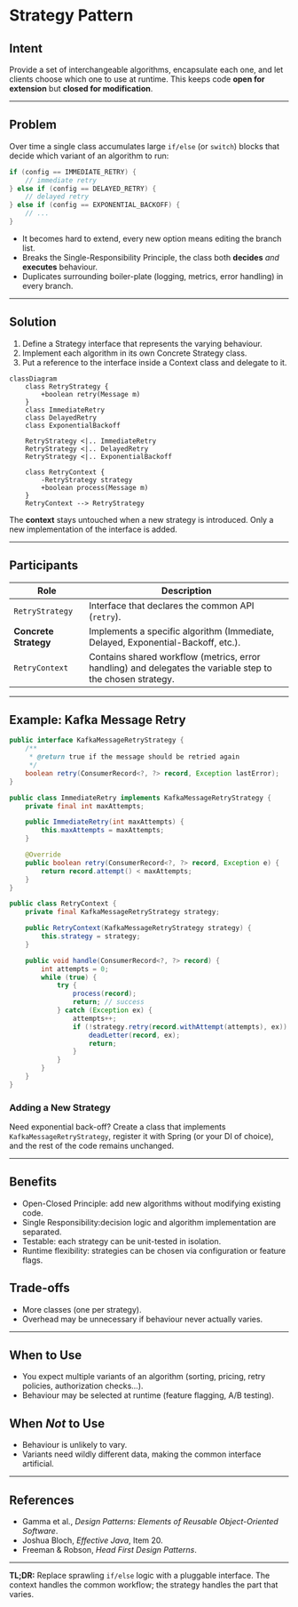 # Strategy Pattern

## Intent
Provide a set of interchangeable algorithms, encapsulate each one, and let clients choose which one to use at runtime.  This keeps code **open for extension** but **closed for modification**.

---

## Problem
Over time a single class accumulates large `if/else` (or `switch`) blocks that decide which variant of an algorithm to run:

```java
if (config == IMMEDIATE_RETRY) {
    // immediate retry
} else if (config == DELAYED_RETRY) {
    // delayed retry
} else if (config == EXPONENTIAL_BACKOFF) {
    // ...
}
```

* It becomes hard to extend, every new option means editing the branch list.
* Breaks the Single-Responsibility Principle, the class both **decides** *and* **executes** behaviour.
* Duplicates surrounding boiler-plate (logging, metrics, error handling) in every branch.

---

## Solution
1. Define a Strategy interface that represents the varying behaviour.
2. Implement each algorithm in its own Concrete Strategy class.
3. Put a reference to the interface inside a Context class and delegate to it.

```mermaid
classDiagram
    class RetryStrategy {
        +boolean retry(Message m)
    }
    class ImmediateRetry
    class DelayedRetry
    class ExponentialBackoff

    RetryStrategy <|.. ImmediateRetry
    RetryStrategy <|.. DelayedRetry
    RetryStrategy <|.. ExponentialBackoff

    class RetryContext {
        -RetryStrategy strategy
        +boolean process(Message m)
    }
    RetryContext --> RetryStrategy
```

The **context** stays untouched when a new strategy is introduced. Only a new implementation of the interface is added.

---

## Participants
| Role | Description |
|------|-------------|
| `RetryStrategy` | Interface that declares the common API (`retry`). |
| **Concrete Strategy** | Implements a specific algorithm (Immediate, Delayed, Exponential-Backoff, etc.). |
| `RetryContext` | Contains shared workflow (metrics, error handling) and delegates the variable step to the chosen strategy. |

---

## Example: Kafka Message Retry

```java
public interface KafkaMessageRetryStrategy {
    /**
     * @return true if the message should be retried again
     */
    boolean retry(ConsumerRecord<?, ?> record, Exception lastError);
}

public class ImmediateRetry implements KafkaMessageRetryStrategy {
    private final int maxAttempts;

    public ImmediateRetry(int maxAttempts) {
        this.maxAttempts = maxAttempts;
    }

    @Override
    public boolean retry(ConsumerRecord<?, ?> record, Exception e) {
        return record.attempt() < maxAttempts;
    }
}

public class RetryContext {
    private final KafkaMessageRetryStrategy strategy;

    public RetryContext(KafkaMessageRetryStrategy strategy) {
        this.strategy = strategy;
    }

    public void handle(ConsumerRecord<?, ?> record) {
        int attempts = 0;
        while (true) {
            try {
                process(record);
                return; // success
            } catch (Exception ex) {
                attempts++;
                if (!strategy.retry(record.withAttempt(attempts), ex)) {
                    deadLetter(record, ex);
                    return;
                }
            }
        }
    }
}
```

### Adding a New Strategy
Need exponential back-off? Create a class that implements `KafkaMessageRetryStrategy`, register it with Spring (or your DI of choice), and the rest of the code remains unchanged.

---

## Benefits
* Open-Closed Principle: add new algorithms without modifying existing code.
* Single Responsibility:decision logic and algorithm implementation are separated.
* Testable: each strategy can be unit-tested in isolation.
* Runtime flexibility: strategies can be chosen via configuration or feature flags.

## Trade-offs
* More classes (one per strategy).
* Overhead may be unnecessary if behaviour never actually varies.

---

## When to Use
* You expect multiple variants of an algorithm (sorting, pricing, retry policies, authorization checks…).
* Behaviour may be selected at runtime (feature flagging, A/B testing).

## When *Not* to Use
* Behaviour is unlikely to vary.
* Variants need wildly different data, making the common interface artificial.

---

## References
* Gamma et al., *Design Patterns: Elements of Reusable Object-Oriented Software*.
* Joshua Bloch, *Effective Java*, Item 20.
* Freeman & Robson, *Head First Design Patterns*.

---

**TL;DR:** Replace sprawling `if/else` logic with a pluggable interface. The context handles the common workflow; the strategy handles the part that varies.

